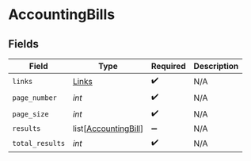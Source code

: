 # AccountingBills


## Fields

| Field                                                         | Type                                                          | Required                                                      | Description                                                   |
| ------------------------------------------------------------- | ------------------------------------------------------------- | ------------------------------------------------------------- | ------------------------------------------------------------- |
| `links`                                                       | [Links](../../models/shared/links.md)                         | :heavy_check_mark:                                            | N/A                                                           |
| `page_number`                                                 | *int*                                                         | :heavy_check_mark:                                            | N/A                                                           |
| `page_size`                                                   | *int*                                                         | :heavy_check_mark:                                            | N/A                                                           |
| `results`                                                     | list[[AccountingBill](../../models/shared/accountingbill.md)] | :heavy_minus_sign:                                            | N/A                                                           |
| `total_results`                                               | *int*                                                         | :heavy_check_mark:                                            | N/A                                                           |